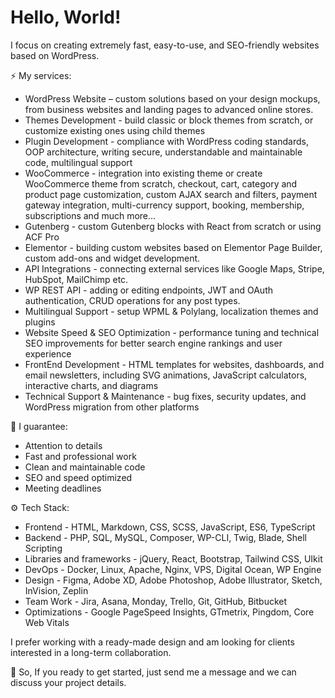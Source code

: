 # Hello, World!

I focus on creating extremely fast, easy-to-use, and SEO-friendly websites based on WordPress.

⚡️  My services:
- WordPress Website – custom solutions based on your design mockups, from business websites and landing pages to advanced online stores.
- Themes Development - build classic or block themes from scratch, or customize existing ones using child themes
- Plugin Development - compliance with WordPress coding standards, OOP architecture, writing secure, understandable and maintainable code, multilingual support
- WooCommerce - integration into existing theme or create WooCommerce theme from scratch, checkout, cart, category and product page customization, custom AJAX search and filters, payment gateway integration, multi-currency support, booking, membership, subscriptions and much more...
- Gutenberg - custom Gutenberg blocks with React from scratch or using ACF Pro
- Elementor - building custom websites based on Elementor Page Builder, custom add-ons and widget development.
- API Integrations - connecting external services like Google Maps, Stripe, HubSpot, MailChimp etc.
- WP REST API - adding or editing endpoints, JWT and OAuth authentication, CRUD operations for any post types.
- Multilingual Support - setup WPML & Polylang, localization themes and plugins
- Website Speed & SEO Optimization - performance tuning and technical SEO improvements for better search engine rankings and user experience
- FrontEnd Development - HTML templates for websites, dashboards, and email newsletters, including SVG animations, JavaScript calculators, interactive charts, and diagrams
- Technical Support & Maintenance - bug fixes, security updates, and WordPress migration from other platforms

💎 I guarantee:
- Attention to details
- Fast and professional work
- Clean and maintainable code
- SEO and speed optimized
- Meeting deadlines

⚙️ Tech Stack:
- Frontend - HTML, Markdown, CSS, SCSS, JavaScript, ES6, TypeScript
- Backend - PHP, SQL, MySQL, Composer, WP-CLI, Twig, Blade, Shell Scripting
- Libraries and frameworks - jQuery, React, Bootstrap, Tailwind CSS, UIkit
- DevOps - Docker, Linux, Apache, Nginx, VPS, Digital Ocean, WP Engine
- Design - Figma, Adobe XD, Adobe Photoshop, Adobe Illustrator, Sketch, InVision, Zeplin
- Team Work - Jira, Asana, Monday, Trello, Git, GitHub, Bitbucket
- Optimizations - Google PageSpeed Insights, GTmetrix, Pingdom, Core Web Vitals

I prefer working with a ready-made design and am looking for clients interested in a long-term collaboration.

💬 So, If you ready to get started, just send me a message and we can discuss your project details.
